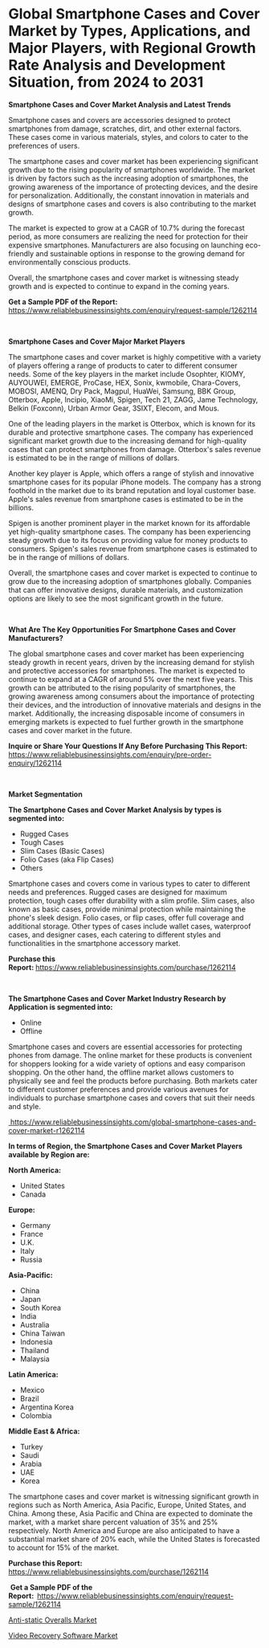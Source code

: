 <p><h1>Global Smartphone Cases and Cover Market by Types, Applications, and Major Players, with Regional Growth Rate Analysis and Development Situation, from 2024 to 2031</h1></p><p><strong>Smartphone Cases and Cover Market Analysis and Latest Trends</strong></p>
<p><p>Smartphone cases and covers are accessories designed to protect smartphones from damage, scratches, dirt, and other external factors. These cases come in various materials, styles, and colors to cater to the preferences of users.</p><p>The smartphone cases and cover market has been experiencing significant growth due to the rising popularity of smartphones worldwide. The market is driven by factors such as the increasing adoption of smartphones, the growing awareness of the importance of protecting devices, and the desire for personalization. Additionally, the constant innovation in materials and designs of smartphone cases and covers is also contributing to the market growth.</p><p>The market is expected to grow at a CAGR of 10.7% during the forecast period, as more consumers are realizing the need for protection for their expensive smartphones. Manufacturers are also focusing on launching eco-friendly and sustainable options in response to the growing demand for environmentally conscious products.</p><p>Overall, the smartphone cases and cover market is witnessing steady growth and is expected to continue to expand in the coming years.</p></p>
<p><strong>Get a Sample PDF of the Report:&nbsp;</strong> <a href="https://www.reliablebusinessinsights.com/enquiry/request-sample/1262114">https://www.reliablebusinessinsights.com/enquiry/request-sample/1262114</a></p>
<p>&nbsp;</p>
<p><strong>Smartphone Cases and Cover Major Market Players</strong></p>
<p><p>The smartphone cases and cover market is highly competitive with a variety of players offering a range of products to cater to different consumer needs. Some of the key players in the market include Osophter, KIOMY, AUYOUWEI, EMERGE, ProCase, HEX, Sonix, kwmobile, Chara-Covers, MOBOSI, AMENQ, Dry Pack, Magpul, HuaWei, Samsung, BBK Group, Otterbox, Apple, Incipio, XiaoMi, Spigen, Tech 21, ZAGG, Jame Technology, Belkin (Foxconn), Urban Armor Gear, 3SIXT, Elecom, and Mous.</p><p>One of the leading players in the market is Otterbox, which is known for its durable and protective smartphone cases. The company has experienced significant market growth due to the increasing demand for high-quality cases that can protect smartphones from damage. Otterbox's sales revenue is estimated to be in the range of millions of dollars.</p><p>Another key player is Apple, which offers a range of stylish and innovative smartphone cases for its popular iPhone models. The company has a strong foothold in the market due to its brand reputation and loyal customer base. Apple's sales revenue from smartphone cases is estimated to be in the billions.</p><p>Spigen is another prominent player in the market known for its affordable yet high-quality smartphone cases. The company has been experiencing steady growth due to its focus on providing value for money products to consumers. Spigen's sales revenue from smartphone cases is estimated to be in the range of millions of dollars.</p><p>Overall, the smartphone cases and cover market is expected to continue to grow due to the increasing adoption of smartphones globally. Companies that can offer innovative designs, durable materials, and customization options are likely to see the most significant growth in the future.</p></p>
<p>&nbsp;</p>
<p><strong>What Are The Key Opportunities For Smartphone Cases and Cover Manufacturers?</strong></p>
<p><p>The global smartphone cases and cover market has been experiencing steady growth in recent years, driven by the increasing demand for stylish and protective accessories for smartphones. The market is expected to continue to expand at a CAGR of around 5% over the next five years. This growth can be attributed to the rising popularity of smartphones, the growing awareness among consumers about the importance of protecting their devices, and the introduction of innovative materials and designs in the market. Additionally, the increasing disposable income of consumers in emerging markets is expected to fuel further growth in the smartphone cases and cover market in the future.</p></p>
<p><strong>Inquire or Share Your Questions If Any Before Purchasing This Report:</strong> <a href="https://www.reliablebusinessinsights.com/enquiry/pre-order-enquiry/1262114">https://www.reliablebusinessinsights.com/enquiry/pre-order-enquiry/1262114</a></p>
<p>&nbsp;</p>
<p><strong>Market Segmentation</strong></p>
<p><strong>The Smartphone Cases and Cover Market Analysis by types is segmented into:</strong></p>
<p><ul><li>Rugged Cases</li><li>Tough Cases</li><li>Slim Cases (Basic Cases)</li><li>Folio Cases (aka Flip Cases)</li><li>Others</li></ul></p>
<p><p>Smartphone cases and covers come in various types to cater to different needs and preferences. Rugged cases are designed for maximum protection, tough cases offer durability with a slim profile. Slim cases, also known as basic cases, provide minimal protection while maintaining the phone's sleek design. Folio cases, or flip cases, offer full coverage and additional storage. Other types of cases include wallet cases, waterproof cases, and designer cases, each catering to different styles and functionalities in the smartphone accessory market.</p></p>
<p><strong>Purchase this Report:&nbsp;</strong><a href="https://www.reliablebusinessinsights.com/purchase/1262114">https://www.reliablebusinessinsights.com/purchase/1262114</a></p>
<p>&nbsp;</p>
<p><strong>The Smartphone Cases and Cover Market Industry Research by Application is segmented into:</strong></p>
<p><ul><li>Online</li><li>Offline</li></ul></p>
<p><p>Smartphone cases and covers are essential accessories for protecting phones from damage. The online market for these products is convenient for shoppers looking for a wide variety of options and easy comparison shopping. On the other hand, the offline market allows customers to physically see and feel the products before purchasing. Both markets cater to different customer preferences and provide various avenues for individuals to purchase smartphone cases and covers that suit their needs and style.</p></p>
<p><a href="https://www.reliablebusinessinsights.com/global-smartphone-cases-and-cover-market-r1262114">&nbsp;https://www.reliablebusinessinsights.com/global-smartphone-cases-and-cover-market-r1262114</a></p>
<p><strong>In terms of Region, the Smartphone Cases and Cover Market Players available by Region are:</strong></p>
<p>
    <p> <strong> North America: </strong>
        <ul>
            <li>United States</li>
            <li>Canada</li>
        </ul>
        </p> 
    <p> <strong> Europe: </strong>
        <ul>
            <li>Germany</li>
            <li>France</li>
            <li>U.K.</li>
            <li>Italy</li>
            <li>Russia</li>
        </ul>
        </p> 
    <p> <strong> Asia-Pacific: </strong>
        <ul>
            <li>China</li>
            <li>Japan</li>
            <li>South Korea</li>
            <li>India</li>
            <li>Australia</li>
            <li>China Taiwan</li>
            <li>Indonesia</li>
            <li>Thailand</li>
            <li>Malaysia</li>
        </ul>
        </p> 
    <p> <strong> Latin America: </strong>
        <ul>
            <li>Mexico</li>
            <li>Brazil</li>
            <li>Argentina Korea</li>
            <li>Colombia</li>
        </ul>
        </p> 
    <p> <strong> Middle East & Africa: </strong>
        <ul>
            <li>Turkey</li>
            <li>Saudi</li>
            <li>Arabia</li>
            <li>UAE</li>
            <li>Korea</li>
        </ul>
    </p>
    </p>
<p><p>The smartphone cases and cover market is witnessing significant growth in regions such as North America, Asia Pacific, Europe, United States, and China. Among these, Asia Pacific and China are expected to dominate the market, with a market share percent valuation of 35% and 25% respectively. North America and Europe are also anticipated to have a substantial market share of 20% each, while the United States is forecasted to account for 15% of the market.</p></p>
<p><strong>Purchase this Report: </strong><a href="https://www.reliablebusinessinsights.com/purchase/1262114">https://www.reliablebusinessinsights.com/purchase/1262114</a></p>
<p>&nbsp;<strong>Get a Sample PDF of the Report:&nbsp;&nbsp;</strong><a href="https://www.reliablebusinessinsights.com/enquiry/request-sample/1262114">https://www.reliablebusinessinsights.com/enquiry/request-sample/1262114</a></p>
<p><strong></strong></p>
<p><p><a href="https://github.com/mancsybtousav/Market-Research-Report-List-3/blob/main/anti-static-overalls-market.md">Anti-static Overalls Market</a></p><p><a href="https://view.publitas.com/reportprime-1/video-recovery-software-market-size-by-type-windows-mac-others-by-product-private-users-commercial-users-global-industry-analysis-share-growth-trends-and-forecast-2024-to-2031/">Video Recovery Software Market</a></p></p>